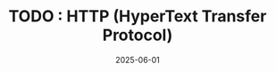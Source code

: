 ---
title: "TODO : HTTP (HyperText Transfer Protocol)"
excerpt: ""

categories:
  - Network

toc: false
toc_sticky: false

date: 2025-06-01
last_modified_at: 2025-06-01
---
